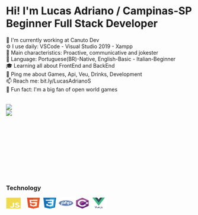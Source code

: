 <div style="display: flex; flex-direction: row; justify-content: space-around;">
  <div>
     <h1>Hi! I'm Lucas Adriano / Campinas-SP</br>
      Beginner Full Stack Developer </h1>
     <p> 🏣 I'm currently working at Canuto Dev</br>
         ⚙️ I use daily: VSCode - Visual Studio 2019 - Xampp </br>
         📢 Main characteristics: Proactive, communicative and jokester</br>
         🧳 Language: Portuguese(BR)-Native, English-Basic - Italian-Beginner</br>
         🎓 Learning all about FrontEnd and BackEnd</br>
         💬 Ping me about Games, Api, Veu, Drinks, Development</br>
         📫 Reach me: bit.ly/LucasAdrianoS</br>
         📌 Fun fact: I'm a big fan of open world games</p>
         
  </br>
  
 <div style="display: flex; flex-direction: column;">
            <img width=400 src="https://github-readme-stats.vercel.app/api?username=lucasadrisilva&show_icons=true&theme=bear" >
            <img height="160em" src="https://github-readme-stats.vercel.app/api/top-langs/?username=lucasadrisilva&layout=compact&langs_count=7&theme=dracula">
  </br>
  

<h3>Technology</h3>
<div>
  <img align="center" style="margin-right: 10px;" alt="Lucas-Js" height="30" width="40"
                    src="https://raw.githubusercontent.com/devicons/devicon/master/icons/javascript/javascript-plain.svg">
  <img align="center" alt="Lucas-HTML" height="30" width="40"
                    src="https://raw.githubusercontent.com/devicons/devicon/master/icons/html5/html5-original.svg">
  <img align="center" alt="Lucas-CSS" height="30" width="40"
                    src="https://raw.githubusercontent.com/devicons/devicon/master/icons/css3/css3-original.svg">
  <img align="center" alt="Lucas-PHP" height="30" width="40"
                    src="https://raw.githubusercontent.com/devicons/devicon/1119b9f84c0290e0f0b38982099a2bd027a48bf1/icons/php/php-plain.svg">
  <img align="center" alt="Lucas-Csharp" height="30" width="40"
                    src="https://raw.githubusercontent.com/devicons/devicon/master/icons/csharp/csharp-original.svg">
  <img align="center" alt="Lucas-Csharp" height="30" width="40"
                    src="https://raw.githubusercontent.com/devicons/devicon/1119b9f84c0290e0f0b38982099a2bd027a48bf1/icons/vuejs/vuejs-original-wordmark.svg">
  
</div>
 

      
